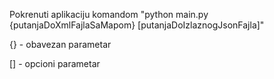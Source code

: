 Pokrenuti aplikaciju komandom "python main.py {putanjaDoXmlFajlaSaMapom} [putanjaDoIzlaznogJsonFajla]"

{} - obavezan parametar

[] - opcioni parametar
